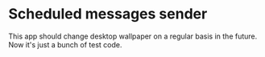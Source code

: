 # Scheduled messages sender

This app should change desktop wallpaper on a regular basis in the future. Now it's just a bunch of test code.
